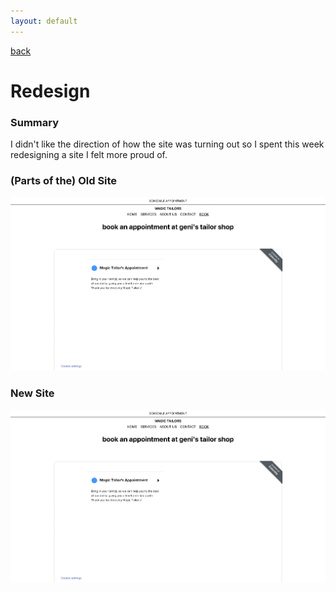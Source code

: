 ```yaml
---
layout: default
---
```


[back](../index.html)

# Redesign

### Summary

I didn't like the direction of how the site was turning out so I spent this week redesigning a site I felt more proud of.

### (Parts of the) Old Site

![Old Site](../assets/img/week3/book.png)

### New Site

![New Site](../assets/img/week3/book.png)
